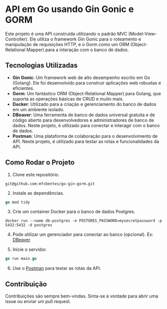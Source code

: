 # API em Go usando Gin Gonic e GORM

Este projeto é uma API construída utilizando o padrão MVC (Model-View-Controller). Ele utiliza o framework Gin Gonic para o roteamento e manipulação de requisições HTTP, e o Gorm como um ORM (Object-Relational Mapper) para a interação com o banco de dados.

## Tecnologias Utilizadas

- **Gin Gonic**: Um framework web de alto desempenho escrito em Go (Golang). Ele foi desenvolvido para construir aplicações web robustas e eficientes.
- **Gorm**: Um fantástico ORM (Object-Relational Mapper) para Golang, que suporta as operações básicas de CRUD e muito mais.
- **Docker**: Utilizado para a criação e gerenciamento do banco de dados em um ambiente isolado.
- **DBeaver**: Uma ferramenta de banco de dados universal gratuita e de código aberto para desenvolvedores e administradores de banco de dados. Neste projeto, é utilizado para conectar e interagir com o banco de dados.
- **Postman**: Uma plataforma de colaboração para o desenvolvimento de API. Neste projeto, é utilizado para testar as rotas e funcionalidades da API.

## Como Rodar o Projeto

1. Clone este repositório.
```git
git@github.com:mfcbentes/go-gin-gorm.git
```
2. Instale as dependências.
```go
go mod tidy
```
3. Crie um container Docker para o banco de dados Postgres.
```docker
docker run --name db-postgres -e POSTGRES_PASSWORD=mysecretpassword -p 5432:5432 -d postgres
```

4. Pode utilizar um gerenciador para conectar ao banco (opcional). Ex: [DBeaver](https://dbeaver.io/download/)

5. Inicie o servidor.
```go
go run main.go
```
6. Use o [Postman](https://www.postman.com/downloads/) para testar as rotas da API.



## Contribuição

Contribuições são sempre bem-vindas. Sinta-se à vontade para abrir uma issue ou enviar um pull request.
